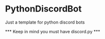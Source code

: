 # PythonDiscordBot
Just a template for python discord bots

*** Keep in mind you must have discord.py ***
